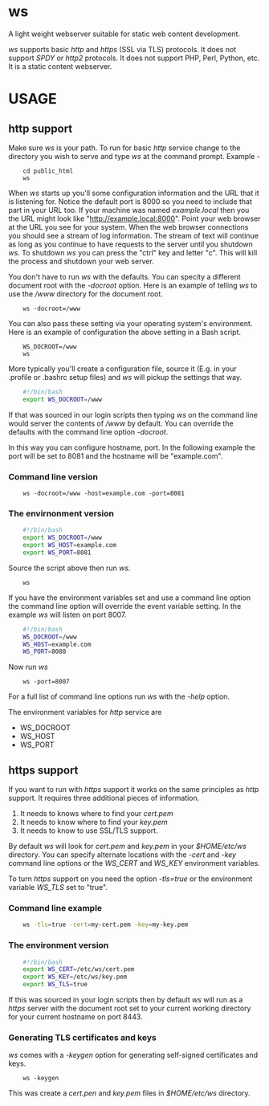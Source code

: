 ws
==

A light weight webserver suitable for static web content development. 

*ws* supports basic _http_ and _https_ (SSL via TLS) protocols.  It does not 
support _SPDY_ or _http2_ protocols. It does not support PHP, Perl, Python, 
etc. It is a static content webserver.

# USAGE

## http support

Make sure _ws_ is your path. To run for basic _http_ service change to 
the directory you wish to serve and type _ws_ at the command prompt. Example -

```shell
    cd public_html
    ws
```

When _ws_ starts up you'll some configuration information and the URL that it 
is listening for. Notice the default port is 8000 so you need to include that 
part in your URL too. If your machine was named _example.local_ then you the URL 
might look like "http://example.local:8000". Point your web browser at the URL 
you see for your system.  When the web browser connections you should see a 
stream of log information. The stream of text will continue as long as you 
continue to have requests to the server until you shutdown _ws_. To shutdown
_ws_ you can press the "ctrl" key and letter "c". This will kill the process
and shutdown your web server.

You don't have to run _ws_ with the defaults.  You can specity a different 
document root with the _-docroot_ option. Here is an example of telling _ws_ to 
use the */www* directory for the document
root.

```shell
    ws -docroot=/www
```

You can also pass these setting via your operating system's environment. Here is 
an example of configuration the above setting in a Bash script.


```shell
    WS_DOCROOT=/www
    ws
```

More typically you'll create a configuration file, source it (E.g. in your
.profile or .bashrc setup files) and _ws_ will pickup the settings that
way.

```bash
    #!/bin/bash
    export WS_DOCROOT=/www
```

If that was sourced in our login scripts then typing _ws_ on the command
line would server the contents of */www* by default. You can override the
defaults with the command line option _-docroot_.



In this way you can configure hostname, port.  In the following example
the port will be set to 8081 and the hostname will be "example.com".

### Command line version

```shell
    ws -docroot=/www -host=example.com -port=8081
```

### The envirnonment version

```bash
    #!/bin/bash
    export WS_DOCROOT=/www
    export WS_HOST=example.com
    export WS_PORT=8081
```

Source the script above then run _ws_.

```shell
    ws
```

If you have the environment variables set and use a command line option
the command line option will override the event variable setting. In the
example _ws_ will listen on port 8007.

```bash
    #!/bin/bash
    WS_DOCROOT=/www
    WS_HOST=example.com
    WS_PORT=8080
```

Now run _ws_

```
    ws -port=8007
```

For a full list of command line options run _ws_ with the _-help_ option.

The environment variables for _http_ service are

+ WS_DOCROOT
+ WS_HOST
+ WS_PORT


## https support

If you want to run with _https_ support it works on the same 
principles as _http_ support. It requires three additional pieces
of information. 

1. It needs to knows where to find your *cert.pem*
2. It needs to know where to find your  *key.pem*
3. It needs to know to use SSL/TLS support.

By default _ws_ will look for *cert.pem* and *key.pem* in your *$HOME/etc/ws* 
directory. You can specify alternate locations with the _-cert_ and _-key_ 
command line options or the _WS\_CERT_ and _WS\_KEY_ environment variables.

To turn _https_ support on you need the option _-tls=true_ or the environment 
variable _WS\_TLS_ set to "true".

### Command line example

```bash
    ws -tls=true -cert=my-cert.pem -key=my-key.pem
```

### The environment version

```bash
    #!/bin/bash
    export WS_CERT=/etc/ws/cert.pem
    export WS_KEY=/etc/ws/key.pem
    export WS_TLS=true
```

If this was sourced in your login scripts then by default _ws_ will run as a 
_https_ server with the document root set to your current working directory 
for your current hostname on port 8443.

### Generating TLS certificates and keys

_ws_ comes with a *-keygen* option for generating self-signed certificates
and keys.

```SHELL
    ws -keygen
```

This was create a *cert.pen* and *key.pem* files in *$HOME/etc/ws* directory.

